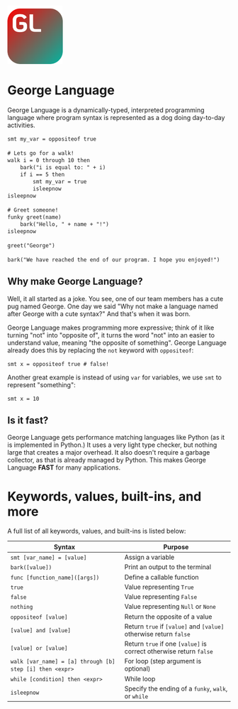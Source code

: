 <img src="resources/icons/george_language_icon.svg" width="125">

# George Language
George Language is a dynamically-typed, interpreted programming language where program syntax is 
represented as a dog doing day-to-day activities.

```
smt my_var = oppositeof true 

# Lets go for a walk!
walk i = 0 through 10 then
    bark("i is equal to: " + i)
    if i == 5 then
        smt my_var = true
        isleepnow
isleepnow

# Greet someone!
funky greet(name)
    bark("Hello, " + name + "!")
isleepnow

greet("George")

bark("We have reached the end of our program. I hope you enjoyed!")
```

## Why make George Language?
Well, it all started as a joke. You see, one of our team members has a cute pug named George. One day we said 
"Why not make a language named after George with a cute syntax?" And that's when it was born.

George Language makes programming more expressive; think of it like turning "not" into "opposite of", it 
turns the word "not" into an easier to understand value, meaning "the opposite of something". George Language 
already does this by replacing the `not` keyword with `oppositeof`:

```
smt x = oppositeof true # false!
```

Another great example is instead of using `var` for variables, we use `smt` to represent "something":

```
smt x = 10
```

## Is it fast?
George Language gets performance matching languages like Python (as it is implemented in Python.) 
It uses a very light type checker, but nothing large that creates a major overhead. It also 
doesn't require a garbage collector, as that is already managed by Python. This makes George
Language **FAST** for many applications.

# Keywords, values, built-ins, and more
A full list of all keywords, values, and built-ins is listed below:

| Syntax                                                   | Purpose                                                            |
|----------------------------------------------------------|--------------------------------------------------------------------|
| `smt [var_name] = [value]`                               | Assign a variable                                                  |
| `bark([value])`                                          | Print an output to the terminal                                    |
| `func [function_name]([args])`                           | Define a callable function                                         |
| `true`                                                   | Value representing `True`                                          |
| `false`                                                  | Value representing `False`                                         |
| `nothing`                                                | Value representing `Null` or `None`                                |
| `oppositeof [value]`                                     | Return the opposite of a value                                     |
| `[value] and [value]`                                    | Return `true` if `[value]` and `[value]` otherwise return `false`  |
| `[value] or [value]`                                     | Return `true` if one `[value]` is correct otherwise return `false` |
| `walk [var_name] = [a] through [b] step [i] then <expr>` | For loop (step argument is optional)                               |
| `while [condition] then <expr>`                          | While loop                                                         |
| `isleepnow`                                              | Specify the ending of a `funky`, `walk`, or `while`                |
